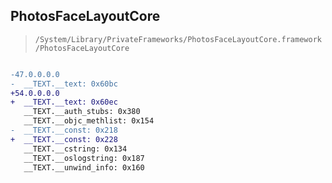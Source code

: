 ## PhotosFaceLayoutCore

> `/System/Library/PrivateFrameworks/PhotosFaceLayoutCore.framework/PhotosFaceLayoutCore`

```diff

-47.0.0.0.0
-  __TEXT.__text: 0x60bc
+54.0.0.0.0
+  __TEXT.__text: 0x60ec
   __TEXT.__auth_stubs: 0x380
   __TEXT.__objc_methlist: 0x154
-  __TEXT.__const: 0x218
+  __TEXT.__const: 0x228
   __TEXT.__cstring: 0x134
   __TEXT.__oslogstring: 0x187
   __TEXT.__unwind_info: 0x160

```
